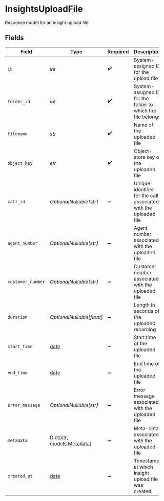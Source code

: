 # InsightsUploadFile

Response model for an insight upload file.


## Fields

| Field                                                                              | Type                                                                               | Required                                                                           | Description                                                                        | Example                                                                            |
| ---------------------------------------------------------------------------------- | ---------------------------------------------------------------------------------- | ---------------------------------------------------------------------------------- | ---------------------------------------------------------------------------------- | ---------------------------------------------------------------------------------- |
| `id`                                                                               | *int*                                                                              | :heavy_check_mark:                                                                 | System-assigned ID for the upload file                                             | 182764                                                                             |
| `folder_id`                                                                        | *int*                                                                              | :heavy_check_mark:                                                                 | System-assigned ID for the folder to which the file belongs                        | 182764                                                                             |
| `filename`                                                                         | *str*                                                                              | :heavy_check_mark:                                                                 | Name of the uploaded file                                                          | customer-complaints.wav                                                            |
| `object_key`                                                                       | *str*                                                                              | :heavy_check_mark:                                                                 | Object-store key of the uploaded file                                              | UPLOAD_CALL_ID/recording/2025/04/22/15/00/ce7d212e-80b0-4f0b-9e01-74322f146611.mp3 |
| `call_id`                                                                          | *OptionalNullable[str]*                                                            | :heavy_minus_sign:                                                                 | Unique identifier for the call associated with the uploaded file                   | 12345                                                                              |
| `agent_number`                                                                     | *OptionalNullable[str]*                                                            | :heavy_minus_sign:                                                                 | Agent number associated with the uploaded file                                     | 1234567890                                                                         |
| `customer_number`                                                                  | *OptionalNullable[str]*                                                            | :heavy_minus_sign:                                                                 | Customer number associated with the uploaded file                                  | 0987654321                                                                         |
| `duration`                                                                         | *OptionalNullable[float]*                                                          | :heavy_minus_sign:                                                                 | Length in seconds of the uploaded recording                                        | 305.5                                                                              |
| `start_time`                                                                       | [date](https://docs.python.org/3/library/datetime.html#date-objects)               | :heavy_minus_sign:                                                                 | Start time of the uploaded file                                                    | 2025-05-12T00:00:00Z                                                               |
| `end_time`                                                                         | [date](https://docs.python.org/3/library/datetime.html#date-objects)               | :heavy_minus_sign:                                                                 | End time of the uploaded file                                                      | 2025-05-13T00:00:00Z                                                               |
| `error_message`                                                                    | *OptionalNullable[str]*                                                            | :heavy_minus_sign:                                                                 | Error message associated with the uploaded file                                    | File not found                                                                     |
| `metadata`                                                                         | Dict[str, [models.Metadata](../models/metadata.md)]                                | :heavy_minus_sign:                                                                 | Meta-data associated with the uploaded file                                        | {<br/>"duration": "00:10:00",<br/>"size": "10MB"<br/>}                             |
| `created_at`                                                                       | [date](https://docs.python.org/3/library/datetime.html#date-objects)               | :heavy_minus_sign:                                                                 | Timestamp at which insight upload file was created                                 | 2025-05-12T00:00:00Z                                                               |
